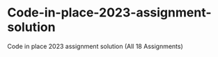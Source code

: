 # Code-in-place-2023-assignment-solution
Code in place 2023 assignment solution (All 18 Assignments)
